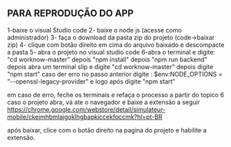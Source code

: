 ## PARA REPRODUÇÃO DO APP

1-baixe o visual Studio code
2- baixe o node js (acesse como administrador)
3- faça o download da pasta zip do projeto (code->baixar zip)
4- clique com botão direito em cima do arquivo baixado e descompacte a pasta
5- abra o projeto no visual studio code
6-abra o terminal e digite:
"cd worknow-master" depois "npm install"  depois   "npm run backend" depois abra um terminal slip e digite "cd worknow-master" depois digite "npm start"
caso der erro no passo anterior digite : $env:NODE_OPTIONS = "--openssl-legacy-provider" e logo após digite "npm start"

em caso de erro, feche os terminais e refaça o processo a partir do topico 6
caso o projeto abra, vá ate o navegador e baixe a extensão a seguir https://chrome.google.com/webstore/detail/simulateur-mobile/ckejmhbmlajgoklhgbapkiccekfoccmk?hl=pt-BR

após baixar, clice com o botão direito na pagina do projeto e habilite a extensão.








